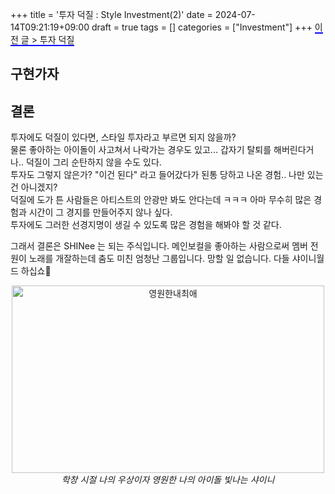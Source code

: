 +++
title = '투자 덕질 : Style Investment(2)'
date = 2024-07-14T09:21:19+09:00
draft = true
tags = []
categories = ["Investment"]
+++
<span style="text-decoration:none; border-bottom:2px solid blue;">
    <a href="https://solxcero.github.io/post/styleinvestment1/" style="text-decoration:none; color:inherit;"  target="_blank">
        이전 글 > 투자 덕질
    </a>
</span>

## 구현가자

## 결론
투자에도 덕질이 있다면, 스타일 투자라고 부르면 되지 않을까?  
물론 좋아하는 아이돌이 사고쳐서 나락가는 경우도 있고... 갑자기 탈퇴를 해버린다거나.. 덕질이 그리 순탄하지 않을 수도 있다.  
투자도 그렇지 않은가?  "이건 된다" 라고 들어갔다가 된통 당하고 나온 경험.. 나만 있는 건 아니겠지?   
덕질에 도가 튼 사람들은 아티스트의 안광만 봐도 안다는데 ㅋㅋㅋ
아마 무수히 많은 경험과 시간이 그 경지를 만들어주지 않나 싶다.  
투자에도 그러한 선경지명이 생길 수 있도록 많은 경험을 해봐야 할 것 같다. 

그래서 결론은 SHINee 는 되는 주식입니다. 메인보컬을 좋아하는 사람으로써 멤버 전원이 노래를 개잘하는데 춤도 미친 엄청난 그룹입니다. 망할 일 없습니다. 다들 샤이니월드 하십쇼💚
<p align="center">
<img src="/images/Investment/shinee.jpg" alt="영원한내최애" width="500" height="300">
<em> 학창 시절 나의 우상이자 영원한 나의 아이돌 빛나는 샤이니  </em>
</p>
 

